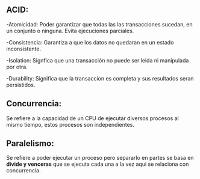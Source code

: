 ## ACID:

-Atomicidad:
Poder garantizar que todas las las transacciones sucedan, en un conjunto o ninguna. Evita ejecuciones parciales.

-Consistencia:
Garantiza a que los datos no quedaran en un estado inconsistente.

-Isolation:
Signfica que una transacción no puede ser leida ni manipulada por otra.

-Durability:
Significa que la transaccion es completa y sus resultados seran persistidos.

## Concurrencia:
Se refiere a la capacidad de un CPU de ejecutar diversos procesos al mismo tiempo, estos procesos son independientes.

## Paralelismo:
Se refiere a poder ejecutar un proceso pero separarlo en partes se basa en **divide y venceras** que se ejecuta cada una a la vez aqui se relaciona con concurrencia.
